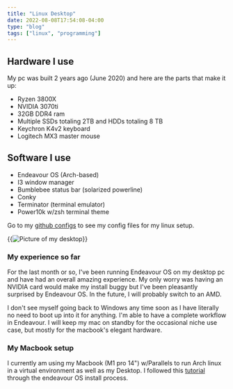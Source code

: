 ```yaml
---
title: "Linux Desktop"
date: 2022-08-08T17:54:08-04:00
type: "blog"
tags: ["linux", "programming"]
---
```


## Hardware I use

My pc was built 2 years ago (June 2020) and here are the parts that make it up:

- Ryzen 3800X
- NVIDIA 3070ti
- 32GB DDR4 ram
- Multiple SSDs totaling 2TB and HDDs totaling 8 TB
- Keychron K4v2 keyboard
- Logitech MX3 master mouse

## Software I use

- Endeavour OS (Arch-based)
- I3 window manager
- Bumblebee status bar (solarized powerline)
- Conky
- Terminator (terminal emulator)
- Power10k w/zsh terminal theme

Go to my [github configs](https://github.com/edwardcaf/configs) to see my config files for my linux setup.

{{<img src="/img/desktop.jpg" caption="My Desktop" alt="Picture of my desktop">}}

### My experience so far

For the last month or so, I've been running Endeavour OS on my desktop pc and have had an overall amazing experience. My only worry was having an NVIDIA card would make my install buggy but I've been pleasantly surprised by Endeavour OS. In the future, I will probably switch to an AMD.

I don't see myself going back to Windows any time soon as I have literally no need to boot up into it for anything. I'm able to have a complete workflow in Endeavour. I will keep my mac on standby for the occasional niche use case, but mostly for the macbook's elegant hardware.

### My Macbook setup

I currently am using my Macbook (M1 pro 14") w/Parallels to run Arch linux in a virtual environment as well as my Desktop. I followed this [tutorial](https://forum.endeavouros.com/t/guide-easier-way-to-install-endeavouros-arm-on-a-mac-m1-parallels-vm/24794) through the endeavour OS install process.
